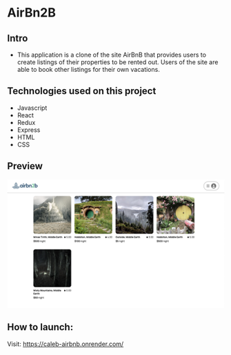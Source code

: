 # AirBn2B

## Intro
* This application is a clone of the site AirBnB that provides users to create listings of their properties to be rented out. Users of the site are able to book other listings for their own vacations.

## Technologies used on this project
* Javascript
* React
* Redux
* Express
* HTML
* CSS

## Preview

![airbn2b-screenshot]

[airbn2b-screenshot]: ./READMEs/API-documentation/airbn2b_screenshot.png

## How to launch:

Visit: https://caleb-airbnb.onrender.com/
